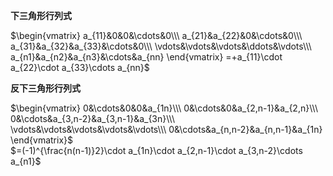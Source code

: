 **下三角形行列式**    
    
 $\begin{vmatrix}    
a_{11}&0&0&\cdots&0\\\     
a_{21}&a_{22}&0&\cdots&0\\\     
a_{31}&a_{32}&a_{33}&\cdots&0\\\     
\vdots&\vdots&\vdots&\ddots&\vdots\\\     
a_{n1}&a_{n2}&a_{n3}&\cdots&a_{nn}    
\end{vmatrix}    
=+a_{11}\cdot a_{22}\cdot a_{33}\cdots a_{nn}$     
    
**反下三角形行列式**    
    
 $\begin{vmatrix}    
0&\cdots&0&0&a_{1n}\\\     
0&\cdots&0&a_{2,n-1}&a_{2,n}\\\     
0&\cdots&a_{3,n-2}&a_{3,n-1}&a_{3n}\\\     
\vdots&\vdots&\vdots&\vdots&\vdots\\\     
0&\cdots&a_{n,n-2}&a_{n,n-1}&a_{1n}    
\end{vmatrix}$     
 $=(-1)^{\frac{n(n-1)}2}\cdot a_{1n}\cdot a_{2,n-1}\cdot a_{3,n-2}\cdots a_{n1}$     
